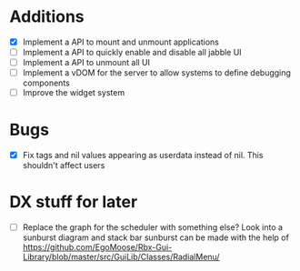 # Additions
- [x] Implement a API to mount and unmount applications
- [ ] Implement a API to quickly enable and disable all jabble UI
- [ ] Implement a API to unmount all UI
- [ ] Implement a vDOM for the server to allow systems to define debugging components
- [ ] Improve the widget system

# Bugs
- [x] Fix tags and nil values appearing as userdata instead of nil.
		This shouldn't affect users

# DX stuff for later
- [ ] Replace the graph for the scheduler with something else?
		Look into a sunburst diagram and stack bar
		sunburst can be made with the help of https://github.com/EgoMoose/Rbx-Gui-Library/blob/master/src/GuiLib/Classes/RadialMenu/